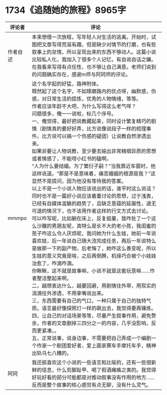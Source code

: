 # 1734《追随她的旅程》8965字

评论者 | 评论 |
|---|---|
作者自述|本来想借一次旅程，写年轻人对生活的逃离。开始时，试图把文章写得荒诞有趣，但是缺少对情节的打磨，也有些叙事上的怠惰，所以呈现出来的东西不够动人。这篇小说比较私人化，我加入了很多个人记忆，有自说自话之嫌。在我看来写得有点任性，也不够让自己满意。老师们说到的问题确实存在，感谢m师与阿珂师的评论。
mmmpo| 这个名字起的好猛，路神附体。<br/>既然起了这个名字，不如琢磨路内的优点呀，幽默感，伤感，对日常生活的提炼，优秀的人物情绪，等等。<br/>作者应该年龄不大吧，为什么写得这么老气咩？<br/>问题很多，俺一一说啦，标几个序号。<br/>一、俺觉得，最好把说教藏起来，同时设计繁复精巧的剧情（剧情真的要好好弄，比方说像说段子一样的梳理事件。比方说可以搞一个伤感的疑团）让说教自然渗透出来。<br/>如果非要让人物说教，至少要去输出非常精细异质的思想或者情感了，不能唠小红书的磕啊。<br/>“人为什么要结婚。为了繁衍子嗣？”当我靠近车窗时，他这样说道。“那是不是意味着，痛苦婚姻的根源是我？”这显然不是提问，因为他没有等待我的答案。<br/>以上不是一个小说人物应该说出的话，谁平时这么说话？同时也不是一篇好小说应该着重讨论的思想，过于浅表，已经有自媒体滥觞的趋势了，且缺乏意蕴的延展性，退无可退的情况下，也不该用作者这样的行文方式去讨论。<br/>可以咋写呢，比如躺在床上，反复掂量，我咋处了一个这么沙雕的男朋友呢，真特么是长不大的老小孩，我闺蜜的孩子咋这么令人厌烦呢，我问她为什么生娃，她前一年说喜欢娃，后一年说自己随大流完成任务，再后一年说特么是做那一下的副产物，后老悔了，她咋这么善变呢，所以生娃的意义究竟是啥，之后再倒腾，机缘巧合被个小娃娃治愈了，咋滴咋滴。<br/>你瞅瞅，这不就是故事嘛，小说不就是这套玩意嘛……作者整活整起来啊。<br/>二，越想表达什么，越要回避，用剧情往外带，用现实的涓滴往外渗透，不用拿嘴说出来。<br/>三，东西需要有自己的气口，一种只属于自己的独特气质。语言最好像探照灯一样的飙出去，我觉得要再锤炼。<br/>四，让自己的对话场景等等，尽量产生叙事作用，避免赘余，作者的文章删掉三四分之一的内容，几乎没影响，反而更紧凑。。<br/>五，正常说事，说身边事，不需要把自己弄成一个编剧一个作家一个剧团爱好者，爱上画家赛车手摩托车手，精神出轨乌七八糟的。
阿珂|我还挺喜欢这个小说的一些语言和比喻的，还有一些很新鲜的信息，什么剪脚趾甲、喝了假酒瘫痪之类的。我觉得好玩好看的部分可能都是对推动叙事没有作用的地方……反而是整个故事的核心感觉有点无聊，没有什么灵气。
